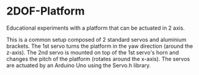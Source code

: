 # 2DOF-Platform
Educational experiments with a platform that can be actuated in 2 axis.

This is a common setup composed of 2 standard servos and aluminium brackets. The 1st servo turns the platform in the yaw direction (around the z-axis). The 2nd servo is mounted on top of the 1st servo's horn and changes the pitch of the platform (rotates around the x-axis). The servos are actuated by an Arduino Uno using the Servo.h library.
